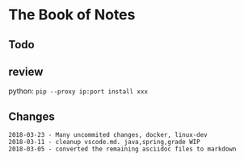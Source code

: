 # The Book of Notes

## Todo

## review

python: `pip --proxy ip:port install xxx`

## Changes

```
2018-03-23 - Many uncommited changes, docker, linux-dev
2018-03-11 - cleanup vscode.md. java,spring,grade WIP
2018-03-05 - converted the remaining asciidoc files to markdown
```


